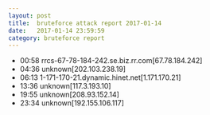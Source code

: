 ```yaml
---
layout: post
title:  bruteforce attack report 2017-01-14
date:   2017-01-14 23:59:59
category: bruteforce report
---
```


* 00:58 rrcs-67-78-184-242.se.biz.rr.com[67.78.184.242]
* 04:36 unknown[202.103.238.19]
* 06:13 1-171-170-21.dynamic.hinet.net[1.171.170.21]
* 13:36 unknown[117.3.193.10]
* 19:55 unknown[208.93.152.14]
* 23:34 unknown[192.155.106.117]
